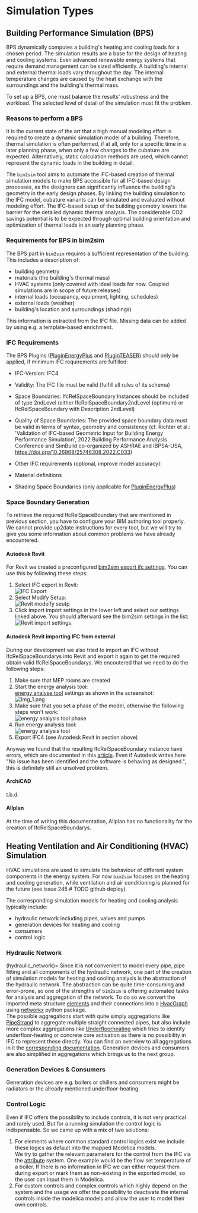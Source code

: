 # Simulation Types

## Building Performance Simulation (BPS)

BPS dynamically computes a building's heating and cooling loads for a chosen
period. The simulation results are a base for the design of heating and cooling
systems. Even advanced renewable energy systems that require demand management
can be sized efficiently.
A building's internal and external thermal loads vary throughout the day. The
internal temperature changes are caused by the heat exchange with the
surroundings and the building's thermal mass.

To set up a BPS, one must balance the results' robustness and the workload. The
selected level of detail of the simulation must fit the problem.

### Reasons to perform a BPS

It is the current state of the art that a high manual modeling effort is
required to create a dynamic simulation model of a building. Therefore, thermal
simulation is often performed, if at all, only for a specific time in a later
planning phase, when only a few changes to the cubature are expected.
Alternatively, static calculation methods are used, which cannot represent the
dynamic loads in the building in detail.

The `bim2sim` tool aims to automate the IFC-based creation of thermal
simulation
models to make BPS accessible for all IFC-based design processes, as the
designers can significantly influence the building's geometry in the early
design phases.
By linking the building simulation to the IFC model, cubature variants can be
simulated and evaluated without modeling effort.
The IFC-based setup of the building geometry lowers the barrier for the
detailed
dynamic thermal analysis.
The considerable CO2 savings potential is to be expected through optimal
building orientation and optimization of thermal loads in an early planning
phase.

### Requirements for BPS in bim2sim

The BPS part in `bim2sim` requires a sufficient representation of the building.
This includes a description of:

* building geometry
* materials (the building's thermal mass)
* HVAC systems (only covered with ideal loads for now. Coupled simulations are
  in scope of future releases)
* internal loads (occupancy, equipment, lighting, schedules)
* external loads (weather)
* building's location and surroundings (shadings)

This information is extracted from the IFC file. Missing data can be added
by using e.g. a template-based enrichment.

### IFC Requirements

The BPS Plugins ([PluginEnergyPlus](PluginEnergyPlus) and
[PluginTEASER](PluginTEASER)) should only be applied,
if minimum IFC requirements are fulfilled:

* IFC-Version: IFC4
* Validity: The IFC file must be valid (fulfill all rules of its schema)
* Space Boundaries: IfcRelSpaceBoundary Instances should be included of type
  2ndLevel (either IfcRelSpaceBoundary2ndLevel (optimum) or
  IfcRelSpaceBoundary with Description 2ndLevel)
* Quality of Space Boundaries: The provided space boundary data must be
  valid in terms of syntax, geometry and consistency (cf. Richter et al.:
  'Validation of IFC-based Geometric Input for Building Energy Performance
  Simulation', 2022 Building Performance Analysis Conference and SimBuild
  co-organized by ASHRAE and
  IBPSA-USA, https://doi.org/10.26868/25746308.2022.C033)

* Other IFC requirements (optional, improve model accuracy):
* Material definitions
* Shading Space Boundaries (only applicable
  for [PluginEnergyPlus](PluginEnergyPlus))

### Space Boundary Generation

To retrieve the required IfcRelSpaceBoundary that are mentioned in previous
section, you have to configure your BIM authoring tool properly. We cannot
provide up2date instructions for every tool, but we will try to give you some
information about common problems we have already encountered.

#### Autodesk Revit
For Revit we created a preconfigured [bim2sim export ifc settings](/bim2sim/assets/configs/revit/revit_ifc_export_bim2sim.json).
You can use this by following these steps:
1. Select IFC export in Revit:<br> ![IFC Export](../img/static/revit_ifc_export.png)
2. Select Modify Setup:<br>![Revit modeify seutp](../img/static/revit_ifc_settings.png)
3. Click import import settings in the lower left and select our settings linked above. You should afterward see the bim2sim settings in the list:<br>
![Revit import settings](../img/static/revit_ifc_setting_upload.png).


#### Autodesk Revit importing IFC from external
During our development we also tried to import an IFC without 
IfcRelSpaceBoundarys into Revit and export it again to get the required 
obtain valid IfcRelSpaceBoundarys. We encoutered that we need to do the 
following steps:
1. Make sure that MEP rooms are created
2. Start the energy analysis tool:<br>[energy analyse tool](https://help.autodesk.com/view/RVT/2024/ENU/?guid=GUID-7B4D4470-0152-43A7-8173-56EDE0D5027D)
settings as shown in the screenshot:<br> ![img_1.png](../img/static/energy_analyse_tool_settings.png)
3. Make sure that you set a phase of the model, otherwise the following steps 
won't work:<br> ![energy analysis tool phase](../img/static/energy_analyse_tool_phase.png)
4. Run energy analysis tool: <br>![energy analysis tool](../img/static/energy_analyse_tool.png)
5. Export IFC4 (see Autodesk Revit in section above)

Anyway we found that the resulting IfcRelSpaceBoundary instance have errors, 
which are documented in this [article](https://www.autodesk.com/support/technical/article/caas/sfdcarticles/sfdcarticles/Second-Level-Space-Boundaries-not-exported-or-wrongly-exported-to-IFC-from-Revit.html). 
Even if Autodesk writes here "No issue has been identified and the software is
behaving as designed.", this is definitely still an unsolved problem.
#### ArchiCAD
t.b.d.

#### Allplan
At the time of writing this documentation, Allplan has no functionality for the
creation of IfcRelSpaceBoundarys. 

## Heating Ventilation and Air Conditioning (HVAC) Simulation

HVAC simulations are used to simulate the behaviour of different system
components in the energy system. For now `bim2sim` focuses on the heating and
cooling generation, while ventilation and air conditioning is planned for the
future (see issue 245 # TODO github deploy).

The corresponding simulation models for heating and cooling analysis typically
include:

* hydraulic network including pipes, valves and pumps
* generation devices for heating and cooling
* consumers
* control logic

### Hydraulic Network

(hydraulic_network)=
Since it is not convenient to model every pipe, pipe fitting and all components
of the hydraulic network, one part of the creation of simulation models for
heating and cooling analysis is the abstraction of the hydraulic network.
The abstraction can be quite time-consuming and error-prone, so one of the
strengths of `bim2sim` is offering automated tasks for analysis and aggregation
of the network. To do so we convert the imported meta structure
[elements](elements_structure) and their connections into
a [HvacGraph](HvacGraph) using
[networkx](https://networkx.org/) python package.  
The possible aggregations start with quite simply aggregations like
[PipeStrand](PipeStrand) to aggregate multiple straight connected pipes, but
also include more complex aggregations
like [Underfloorheating](Underfloorheating)
which tries to identify underfloor-heating or concrete core activation as there
is
no possibility in IFC to represent these directly. You can find an overview to
all aggregations in it
the [corresponding documentation](concepts/aggregations.md).
Generation devices and consumers are also simplified in aggregations which
brings us to the next group.

### Generation Devices & Consumers

Generation devices are e.g. boilers or chillers and consumers might be
radiators
or the already mentioned underfloor-heating.

### Control Logic

Even if IFC offers the possibility to include controls, it is not very
practical
and rarely used. But for a running simulation the control logic is
indispensable. So we came up with a mix of two solutions:

1. For elements where common standard control logics exist we include these
   logics as default into the mapped Modelica models.  
   We try to gather the relevant parameters for the control from the IFC via
   the [attribute](concepts/attribute.md)
   system. One example would be the flow set temperature of a boiler. If there
   is
   no information in IFC we can either request them during export or mark them
   as
   non-existing in the exported model, so the user can input them in Modelica.
2. For custom controls and complex controls which highly depend on the system
   and the usage we offer the possibility to deactivate the internal controls
   inside
   the modelica models and allow the user to model their own controls.